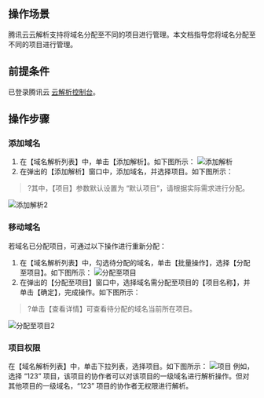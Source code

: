 ## 操作场景

腾讯云云解析支持将域名分配至不同的项目进行管理。本文档指导您将域名分配至不同的项目进行管理。

## 前提条件
已登录腾讯云 [云解析控制台](https://console.cloud.tencent.com/cns)。

## 操作步骤

### 添加域名

1. 在【域名解析列表】中，单击【添加解析】。如下图所示：
![添加解析](https://main.qcloudimg.com/raw/3a10254fa2461e7a81dc3a6d3d3b9eef.png)
2. 在弹出的【添加解析】窗口中，添加域名，并选择项目。如下图所示：
>?其中，【项目】参数默认设置为 “默认项目”，请根据实际需求进行分配。
>
![添加解析2](https://main.qcloudimg.com/raw/741c86760030e133c2efa6cc8e5cc9a3.png)

### 移动域名

若域名已分配项目，可通过以下操作进行重新分配：
1. 在【域名解析列表】中，勾选待分配的域名，单击【批量操作】，选择【分配至项目】。如下图所示：
![分配至项目](https://main.qcloudimg.com/raw/a396a43ab24e2e510241312fd5a809ed.png)
2. 在弹出的【分配至项目】窗口中，选择域名需分配至项目的【项目名称】，并单击【确定】，完成操作。如下图所示：
>?单击【查看详情】可查看待分配的域名当前所在项目。
>
![分配至项目2](https://main.qcloudimg.com/raw/4c0e71078a2c8c5cce8c08c61c02c1ff.png)


### 项目权限

在【域名解析列表】中，单击下拉列表，选择项目。如下图所示：
![项目](https://main.qcloudimg.com/raw/46122decf9929646f101990242257b2d.png)
例如，选择 “123” 项目，该项目的协作者可以对该项目的一级域名进行解析操作。但对其他项目的一级域名，“123” 项目的协作者无权限进行解析。

